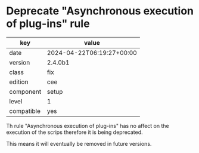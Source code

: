[//]: # (werk v2)
# Deprecate "Asynchronous execution of plug-ins" rule

key        | value
---------- | ---
date       | 2024-04-22T06:19:27+00:00
version    | 2.4.0b1
class      | fix
edition    | cee
component  | setup
level      | 1
compatible | yes

Th rule "Asynchronous execution of plug-ins" has no affect on the execution of the scrips
therefore it is being deprecated.

This means it will eventually be removed in future versions.

